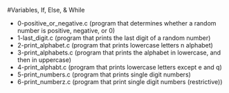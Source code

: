 #Variables, If, Else, & While

* 0-positive_or_negative.c	(program that determines whether a random number is positive, negative, or 0)
* 1-last_digit.c			(program that prints the last digit of a random number)
* 2-print_alphabet.c			(program that prints lowercase letters n alphabet)
* 3-print_alphabets.c			(program that prints the alphabet in lowercase, and then in uppercase)
* 4-print_alphabt.c			(program that prints lowercase letters except e and q)
* 5-print_numbers.c			(program that prints single digit numbers)
* 6-print_numberz.c			(program that print single digit numbers (restrictive))